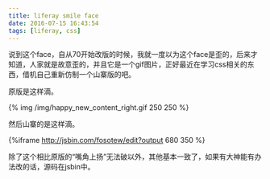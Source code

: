 ```yaml
---
title: liferay smile face
date: 2016-07-15 16:43:54
tags: [liferay, css]
---
```


说到这个face，自从70开始改版的时候，我就一度以为这个face是歪的，后来才知道，人家就是故意歪的，并且它是一个gif图片，正好最近在学习css相关的东西，借机自己重新仿制一个山寨版的吧。

<!--more-->

原版是这样滴。

{% img /img/happy_new_content_right.gif 250 250 
%}

然后山寨的是这样滴。

{%iframe http://jsbin.com/fosotew/edit?output 680 350
%}

除了这个相比原版的“嘴角上扬”无法破以外，其他基本一致了，如果有大神能有办法改的话，源码在jsbin中。

